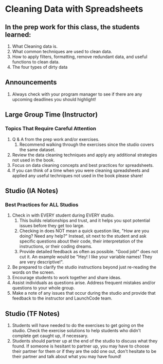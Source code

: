 # Cleaning Data with Spreadsheets

## In the prep work for this class, the students learned:

1. What Cleaning data is.
1. What common techniques are used to clean data.
1. How to apply filters, formatting, remove redundant data, and useful functions to clean data.
1. The four types of dirty data

## Announcements
1. Always check with your program manager to see if there are any upcoming deadlines you should highlight!

## Large Group Time (Instructor)

### Topics That Require Careful Attention
1. Q & A from the prep work and/or exercises.
   1. Recommend walking through the exercises since the studio covers the same dataset.
1. Review the data cleaning techniques and apply any additional strategies not used in the book.
1. Focus on data cleaning concepts and best practices for spreadsheets.
1. If you can think of a time when you were cleaning spreadsheets and applied any useful techniques not used in the book please share!

## Studio (IA Notes)

### Best Practices for ALL Studios
1. Check in with EVERY student during EVERY studio.
   1. This builds relationships and trust, and it helps you spot potential issues before they get too large.
   1. Checking in does NOT mean a quick question like, "How are you doing? Need any help?" Instead, sit next to the student and ask specific questions about their code, their interpretation of the instructions, or their coding dreams.
   1. Provide detailed feedback as often as possible. "Good job!" does not cut it. An example would be "Hey! I like your variable names! They are very descriptive!".
1. Be prepared to clarify the studio instructions beyond just re-reading the words on the screen.
1. Encourage students to work together and share ideas.
1. Assist individuals as questions arise. Address frequent mistakes and/or questions to your whole group.
1. Make a note of any issues that occur during the studio and provide that feedback to the instructor and LaunchCode team.

## Studio (TF Notes)

1. Students will have needed to do the exercises to get going on the studio. Check the exercise solutions to help students who didn't complete get caught up, if necessary.
1. Students should partner up at the end of the studio to discuss what they found. If someone is hesitant to partner up, you may have to choose their partner for them or if they are the odd one out, don't hesitate to be their partner and talk about what you may have found!